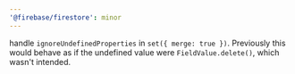 ```yaml
---
'@firebase/firestore': minor
---
```


handle `ignoreUndefinedProperties` in `set({ merge: true })`. Previously this would behave as if the undefined value were `FieldValue.delete()`, which wasn't intended.
